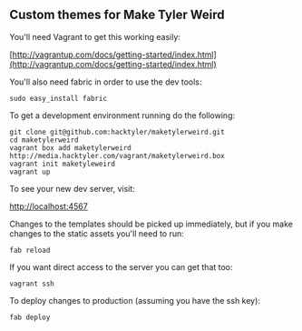 Custom themes for Make Tyler Weird
----------------------------------

You'll need Vagrant to get this working easily:

[http://vagrantup.com/docs/getting-started/index.html](http://vagrantup.com/docs/getting-started/index.html)

You'll also need fabric in order to use the dev tools:

    sudo easy_install fabric

To get a development environment running do the following:

    git clone git@github.com:hacktyler/maketylerweird.git
    cd maketylerweird
    vagrant box add maketylerweird http://media.hacktyler.com/vagrant/maketylerweird.box
    vagrant init maketyleweird
    vagrant up

To see your new dev server, visit:

[http://localhost:4567](http://localhost:4567)

Changes to the templates should be picked up immediately, but if you make changes to the static assets you'll need to run:

    fab reload

If you want direct access to the server you can get that too:

    vagrant ssh

To deploy changes to production (assuming you have the ssh key):

    fab deploy

